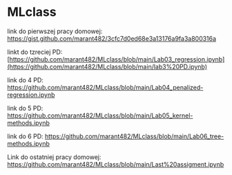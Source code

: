 # MLclass
link do pierwszej pracy domowej:
https://gist.github.com/marant482/3cfc7d0ed68e3a13176a9fa3a800316a


linkt do tzreciej PD:
[https://github.com/marant482/MLclass/blob/main/Lab03_regression.ipynb](https://github.com/marant482/MLclass/blob/main/lab3%20PD.ipynb)


link do 4 PD:
https://github.com/marant482/MLclass/blob/main/Lab04_penalized-regression.ipynb

link do 5 PD:
https://github.com/marant482/MLclass/blob/main/Lab05_kernel-methods.ipynb

link do 6 PD:
https://github.com/marant482/MLclass/blob/main/Lab06_tree-methods.ipynb


Link do ostatniej pracy domowej:
https://github.com/marant482/MLclass/blob/main/Last%20assigment.ipynb
